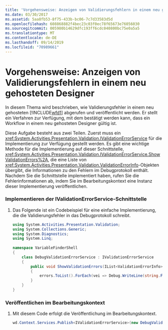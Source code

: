 ```yaml
---
title: 'Vorgehensweise: Anzeigen von Validierungsfehlern in einem neu gehosteten Designer'
ms.date: 03/30/2017
ms.assetid: 5aa8fb53-8f75-433b-bc06-7c7d33583d5d
ms.openlocfilehash: 608868882f4bec23c03f0ec78f65673e76056030
ms.sourcegitcommit: 005980b14629dfc193ff6cdc040800bc75e0a5a5
ms.translationtype: MT
ms.contentlocale: de-DE
ms.lasthandoff: 09/14/2019
ms.locfileid: "70989661"
---
```

# <a name="how-to-display-validation-errors-in-a-rehosted-designer"></a>Vorgehensweise: Anzeigen von Validierungsfehlern in einem neu gehosteten Designer
In diesem Thema wird beschrieben, wie Validierungsfehler in einem neu gehosteten [!INCLUDE[wfd1](../../../includes/wfd1-md.md)] abgerufen und veröffentlicht werden. Er stellt ein Verfahren zur Verfügung, mit dem bestätigt werden kann, dass ein Workflow in einem neu gehosteten Designer gültig ist.  
  
 Diese Aufgabe besteht aus zwei Teilen. Zuerst muss ein <xref:System.Activities.Presentation.Validation.IValidationErrorService> für die Implementierung zur Verfügung gestellt werden.  Es gibt eine wichtige Methode für die Implementierung auf dieser Schnittstelle, <xref:System.Activities.Presentation.Validation.IValidationErrorService.ShowValidationErrors%2A>, die eine Liste von <xref:System.Activities.Presentation.Validation.ValidationErrorInfo>-Objekten übergibt, die Informationen zu den Fehlern im Debugprotokoll enthält.  Nachdem Sie die Schnittstelle implementiert haben, rufen Sie die Fehlerinformationen ab, indem Sie im Bearbeitungskontext eine Instanz dieser Implementierung veröffentlichen.  
  
### <a name="implement-the-ivalidationerrorservice-interface"></a>Implementieren der IValidationErrorService-Schnittstelle  
  
1. Das Folgende ist ein Codebeispiel für eine einfache Implementierung, die die Validierungsfehler in das Debugprotokoll schreibt.  
  
    ```csharp  
    using System.Activities.Presentation.Validation;  
    using System.Collections.Generic;  
    using System.Diagnostics;  
    using System.Linq;  
  
    namespace VariableFinderShell  
    {  
        class DebugValidationErrorService : IValidationErrorService  
        {  
            public void ShowValidationErrors(IList<ValidationErrorInfo> errors)  
            {  
                errors.ToList().ForEach(vei => Debug.WriteLine(string.Format("Error: {0} ", vei.Message)));  
            }  
        }  
    }  
    ```  
  
### <a name="publishing-to-the-editing-context"></a>Veröffentlichen im Bearbeitungskontext  
  
1. Mit diesem Code erfolgt die Veröffentlichung im Bearbeitungskontext.  
  
    ```csharp  
    wd.Context.Services.Publish<IValidationErrorService>(new DebugValidationErrorService());  
    ```
